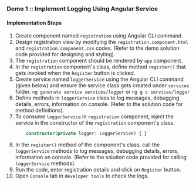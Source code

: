 ### Demo 1 :: Implement Logging Using Angular Service

#### Implementation Steps

1. Create component named `registration` using Angular CLI command.
2. Design registration view by modifying the `registration.component.html` and `registration.component.css` codes. (Refer to the demo solution code provided for designing and styling).
3. The `registration` component should be rendered by `app` component.
4. In the `registration` component's class, define method `register()` that gets invoked when the `Register` button is clicked.
5. Create service named `loggerService` using the Angular CLI command (given below) and ensure the service class gets created under `services` folder.
    `ng generate service services/logger` or `ng g s services/logger`
6. Define methods in `loggerService` class to log messages, debugging details, errors, information on console. (Refer to the solution code for method definitions).
7. To consume `loggerService` in `registration` component, inject the service in the constructor of the `registration` component's class.
    ```typescript
        constructor(private logger: LoggerService) { }
    ```
8. In the `register()` method of the component's class, call the `loggerService` methods to log messages, debugging details, errors, information on console. (Refer to the solution code provided for calling `loggerService` methods).
9. Run the code, enter registration details and click on `Register` button.
10. Open `Console` tab in `developer tools` to check the logs.